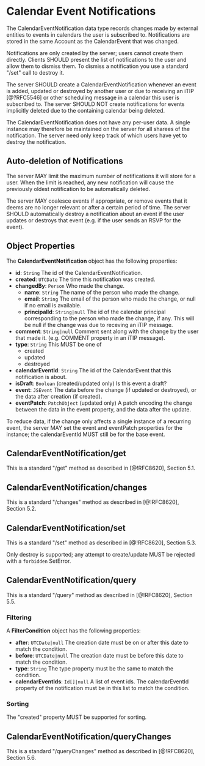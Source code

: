 # Calendar Event Notifications

The CalendarEventNotification data type records changes made by external entities to events in calendars the user is subscribed to. Notifications are stored in the same Account as the CalendarEvent that was changed.

Notifications are only created by the server; users cannot create them directly. Clients SHOULD present the list of notifications to the user and allow them to dismiss them. To dismiss a notification you use a standard "/set" call to destroy it.

The server SHOULD create a CalendarEventNotification whenever an event is added, updated or destroyed by another user or due to receiving an iTIP [@?RFC5546] or other scheduling message in a calendar this user is subscribed to. The server SHOULD NOT create notifications for events implicitly deleted due to the containing calendar being deleted.

The CalendarEventNotification does not have any per-user data. A single instance may therefore be maintained on the server for all sharees of the notification. The server need only keep track of which users have yet to destroy the notification.

## Auto-deletion of Notifications

The server MAY limit the maximum number of notifications it will store for a user. When the limit is reached, any new notification will cause the previously oldest notification to be automatically deleted.

The server MAY coalesce events if appropriate, or remove events that it deems are no longer relevant or after a certain period of time. The server SHOULD automatically destroy a notification about an event if the user updates or destroys that event (e.g. if the user sends an RSVP for the event).

## Object Properties

The **CalendarEventNotification** object has the following properties:

- **id**: `String`
  The id of the CalendarEventNotification.
- **created**: `UTCDate`
  The time this notification was created.
- **changedBy**: `Person`
  Who made the change.
  - **name**: `String`
    The name of the person who made the change.
  - **email**: `String`
    The email of the person who made the change, or null if no email is available.
  - **principalId**: `String|null`
    The id of the calendar principal corresponding to the person who made the change, if any. This will be null if the change was due to receving an iTIP message.
- **comment**: `String|null`
  Comment sent along with the change by the user that made it. (e.g. COMMENT
  property in an iTIP message).
- **type**: `String`
  This MUST be one of
  - created
  - updated
  - destroyed
- **calendarEventId**: `String`
  The id of the CalendarEvent that this notification is about.
- **isDraft**: `Boolean` (created/updated only)
  Is this event a draft?
- **event**: `JSEvent`
  The data before the change (if updated or destroyed), or the data
  after creation (if created).
- **eventPatch**: `PatchObject` (updated only)
  A patch encoding the change between the data in the event property, and the
  data after the update.

To reduce data, if the change only affects a single instance of a recurring event, the server MAY set the event and eventPatch properties for the instance; the calendarEventId MUST still be for the base event.

## CalendarEventNotification/get

This is a standard "/get" method as described in [@!RFC8620], Section 5.1.

## CalendarEventNotification/changes

This is a standard "/changes" method as described in [@!RFC8620], Section 5.2.

## CalendarEventNotification/set

This is a standard "/set" method as described in [@!RFC8620], Section 5.3.

Only destroy is supported; any attempt to create/update MUST be rejected with a
`forbidden` SetError.

## CalendarEventNotification/query

This is a standard "/query" method as described in [@!RFC8620], Section 5.5.

### Filtering

A **FilterCondition** object has the following properties:

- **after**: `UTCDate|null`
  The creation date must be on or after this date to match the condition.
- **before**: `UTCDate|null`
  The creation date must be before this date to match the condition.
- **type**: `String`
  The type property must be the same to match the condition.
- **calendarEventIds**: `Id[]|null`
  A list of event ids. The calendarEventId property of the notification must be in this list to match the condition.

### Sorting

The "created" property MUST be supported for sorting.

## CalendarEventNotification/queryChanges

This is a standard "/queryChanges" method as described in [@!RFC8620], Section 5.6.

